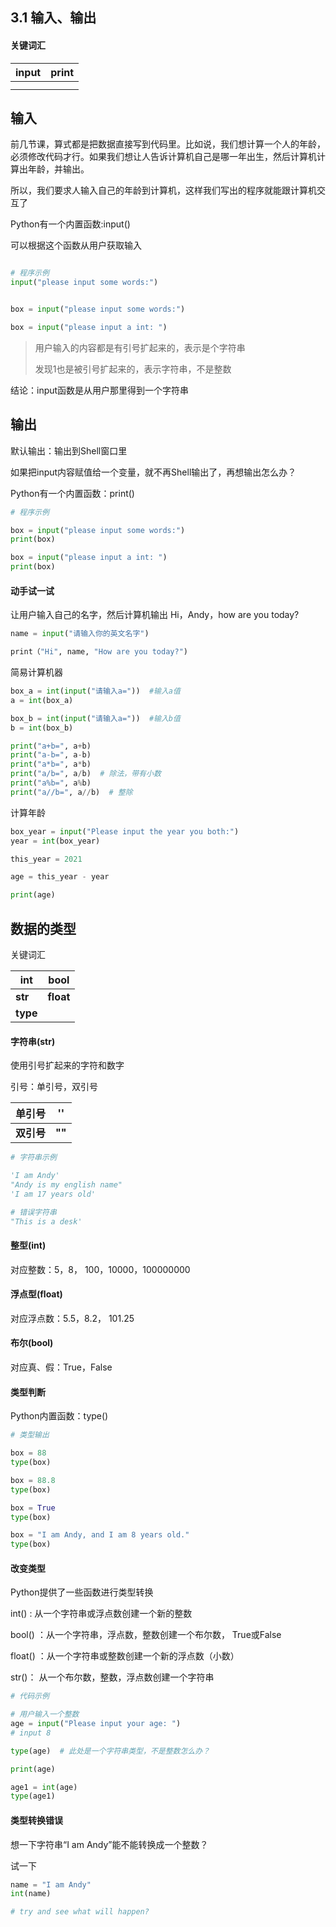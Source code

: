 ## 3.1 输入、输出

#### 关键词汇

| input | print |
| ----- | ----- |
|       |       |
|       |       |



## 输入

前几节课，算式都是把数据直接写到代码里。比如说，我们想计算一个人的年龄，必须修改代码才行。如果我们想让人告诉计算机自己是哪一年出生，然后计算机计算出年龄，并输出。

所以，我们要求人输入自己的年龄到计算机，这样我们写出的程序就能跟计算机交互了



Python有一个内置函数:input()

可以根据这个函数从用户获取输入

```python

# 程序示例 
input("please input some words:")


box = input("please input some words:")

box = input("please input a int: ")

```

> 用户输入的内容都是有引号扩起来的，表示是个字符串
>
> 发现1也是被引号扩起来的，表示字符串，不是整数

结论：input函数是从用户那里得到一个字符串



## 输出

默认输出：输出到Shell窗口里

如果把input内容赋值给一个变量，就不再Shell输出了，再想输出怎么办？

Python有一个内置函数：print()



```python
# 程序示例

box = input("please input some words:")
print(box)

box = input("please input a int: ")
print(box)
```



#### 动手试一试

让用户输入自己的名字，然后计算机输出 Hi，Andy，how are you today?

```python
name = input("请输入你的英文名字")

print（"Hi", name, "How are you today?")
```

简易计算机器

```python
box_a = int(input("请输入a="))  #输入a值
a = int(box_a)

box_b = int(input("请输入a="))  #输入b值
b = int(box_b)

print("a+b=", a+b)
print("a-b=", a-b)
print("a*b=", a*b)
print("a/b=", a/b)  # 除法，带有小数
print("a%b=", a%b)
print("a//b=", a//b)  # 整除
```

计算年龄

```python
box_year = input("Please input the year you both:")
year = int(box_year)

this_year = 2021

age = this_year - year

print(age)

```



## 数据的类型



关键词汇

| **int**  | **bool**  |
| -------- | --------- |
| **str**  | **float** |
| **type** |           |



#### 字符串(str)

使用引号扩起来的字符和数字

引号：单引号，双引号

| **单引号** | **''** |
| ---------- | ------ |
| **双引号** | **""** |

```python
# 字符串示例

'I am Andy'
"Andy is my english name"
'I am 17 years old'

# 错误字符串
"This is a desk'
```



#### 整型(int)

对应整数：5，8， 100，10000，100000000

#### 浮点型(float)

对应浮点数：5.5，8.2， 101.25

#### 布尔(bool)

对应真、假：True，False

#### 类型判断

Python内置函数：type()

```python
# 类型输出

box = 88
type(box)

box = 88.8
type(box)

box = True
type(box)

box = "I am Andy, and I am 8 years old."
type(box)

```





#### 改变类型

Python提供了一些函数进行类型转换

int() : 从一个字符串或浮点数创建一个新的整数

bool() ：从一个字符串，浮点数，整数创建一个布尔数， True或False

float() ：从一个字符串或整数创建一个新的浮点数（小数）

str()： 从一个布尔数，整数，浮点数创建一个字符串

```python
# 代码示例

# 用户输入一个整数
age = input("Please input your age: ")
# input 8

type(age)  # 此处是一个字符串类型，不是整数怎么办？

print(age)

age1 = int(age)
type(age1)
```





#### 类型转换错误

想一下字符串“I am Andy”能不能转换成一个整数？

试一下

```python
name = "I am Andy"
int(name)

# try and see what will happen?
```

